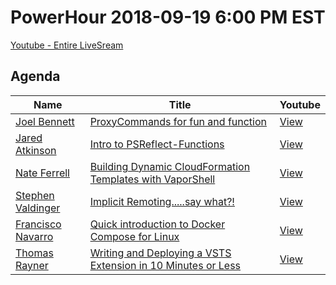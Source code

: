 # PowerHour 2018-09-19 6:00 PM EST

[Youtube - Entire LiveSream](https://www.youtube.com/watch?v=UTuwnDtaTWQ)

## Agenda

Name                                                  | Title                                                | Youtube
------------------------------------------------------| ---------------------------------------------------- | --------------------------------------
[Joel Bennett](https://github.com/Jaykul)             | [ProxyCommands for fun and function](Jaykul) | [View](https://youtu.be/UTuwnDtaTWQ?t=16s)
[Jared Atkinson](https://github.com/jaredcatkinson)   | [Intro to PSReflect-Functions](jaredcatkinson) | [View](https://youtu.be/UTuwnDtaTWQ?t=7m55s)
[Nate Ferrell](https://github.com/scrthq)             | [Building Dynamic CloudFormation Templates with VaporShell](scrthq) | [View](https://youtu.be/UTuwnDtaTWQ?t=18m13s)
[Stephen Valdinger](https://github.com/steviecoaster) | [Implicit Remoting.....say what?!](steviecoaster) | [View](https://youtu.be/UTuwnDtaTWQ?t=28m39s)
[Francisco Navarro](https://github.com/ctmcisco)      | [Quick introduction to Docker Compose for Linux](ctmcisco) | [View](https://youtu.be/UTuwnDtaTWQ?t=38m25s)
[Thomas Rayner](https://github.com/ThmsRynr)          | [Writing and Deploying a VSTS Extension in 10 Minutes or Less](ThmsRynr) | [View](https://youtu.be/UTuwnDtaTWQ?t=48m45s)
